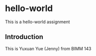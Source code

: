 # hello-world
This is a hello-world assignment
## Introduction
This is Yuxuan Yue (Jenny) from BIMM 143
